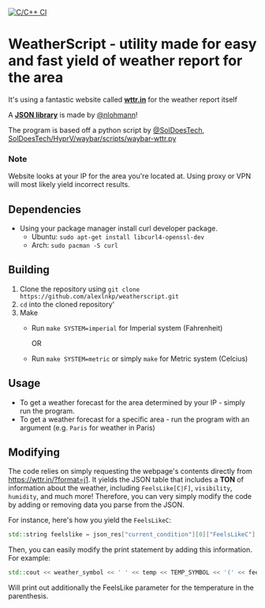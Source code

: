 [![C/C++ CI](https://github.com/alexlnkp/weatherscript/actions/workflows/c-cpp.yml/badge.svg)](https://github.com/alexlnkp/weatherscript/actions/workflows/c-cpp.yml)
# WeatherScript - utility made for easy and fast yield of weather report for the area
It's using a fantastic website called [**wttr.in**](https://wttr.in) for the weather report itself

A [**JSON library**](https://github.com/nlohmann/json) is made by [@nlohmann](https://github.com/nlohmann)!

The program is based off a python script by [@SolDoesTech](https://github.com/SolDoesTech), [SolDoesTech/HyprV/waybar/scripts/waybar-wttr.py](https://github.com/SolDoesTech/HyprV4/blob/c81cf650443d680bf7a589de6128d01020dd1bc6/HyprV/waybar/scripts/waybar-wttr.py)


### Note
Website looks at your IP for the area you're located at. Using proxy or VPN will most likely yield incorrect results.

## Dependencies
- Using your package manager install curl developer package.
   - Ubuntu: `sudo apt-get install libcurl4-openssl-dev`
   - Arch: `sudo pacman -S curl`

## Building
1. Clone the repository using `git clone https://github.com/alexlnkp/weatherscript.git`
2. `cd` into the cloned repository'
3. Make
   - Run `make SYSTEM=imperial` for Imperial system (Fahrenheit)
     
     OR
     
   - Run `make SYSTEM=metric` or simply `make` for Metric system (Celcius)

## Usage
- To get a weather forecast for the area determined by your IP - simply run the program.
- To get a weather forecast for a specific area - run the program with an argument (e.g. `Paris` for weather in Paris)

## Modifying
The code relies on simply requesting the webpage's contents directly from https://wttr.in/?format=j1.
It yields the JSON table that includes a **TON** of information about the weather, including `FeelsLike[C|F]`, `visibility`, `humidity`, and much more!
Therefore, you can very simply modify the code by adding or removing data you parse from the JSON.

For instance, here's how you yield the `FeelsLikeC`:
```cpp
std::string feelslike = json_res["current_condition"][0]["FeelsLikeC"];
```

Then, you can easily modify the print statement by adding this information. For example:
```cpp
std::cout << weather_symbol << ' ' << temp << TEMP_SYMBOL << '(' << feelslike << ')' << std::endl;
```
Will print out additionally the FeelsLike parameter for the temperature in the parenthesis.
